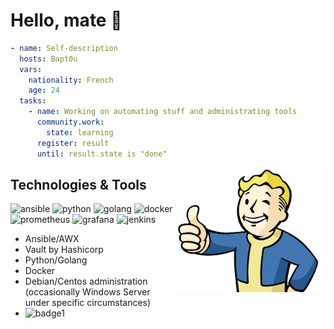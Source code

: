 # Hello, mate :wave:

```yml
- name: Self-description
  hosts: Bapt0u
  vars:
    nationality: French
    age: 24
  tasks:
    - name: Working on automating stuff and administrating tools
      community.work:
        state: learning
      register: result
      until: result.state is "done"    
```

<img align="right" alt=":happy noise:" src="vaultboy.png" width='240'>  

## Technologies & Tools

![ansible](https://img.shields.io/badge/ansible-%231A1918.svg?style=for-the-badge&logo=ansible&logoColor=white) ![python](https://img.shields.io/badge/Python-3776AB?style=for-the-badge&logo=python&logoColor=white) ![golang](https://img.shields.io/badge/go-grey?style=for-the-badge&logo=go) ![docker](https://img.shields.io/badge/docker-blue?style=for-the-badge&logo=docker) ![prometheus](https://img.shields.io/badge/Prometheus-E6522C?style=for-the-badge&logo=Prometheus&logoColor=white) ![grafana](https://img.shields.io/badge/grafana-%23F46800.svg?style=for-the-badge&logo=grafana&logoColor=white) ![jenkins](https://img.shields.io/badge/Jenkins-D24939?style=for-the-badge&logo=Jenkins&logoColor=white) 

- Ansible/AWX
- Vault by Hashicorp
- Python/Golang
- Docker
- Debian/Centos administration (occasionally Windows Server under specific circumstances)
- ![badge1](https://img.shields.io/badge/RTFM-In%20progress-blue?style=flat&logo=bookstack)

